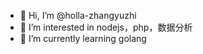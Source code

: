 - 👋 Hi, I’m @holla-zhangyuzhi
- 👀 I’m interested in nodejs，php，数据分析
- 🌱 I’m currently learning golang

